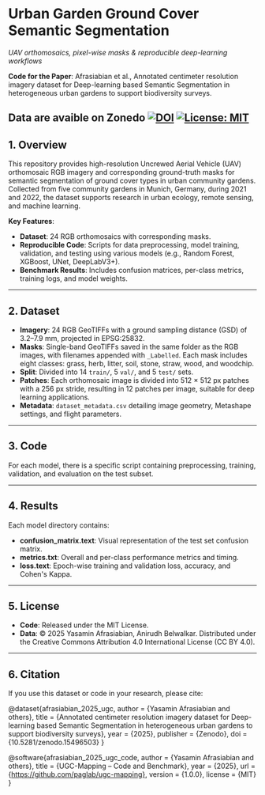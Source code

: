
# Urban Garden Ground Cover  Semantic Segmentation

*UAV orthomosaics, pixel-wise masks & reproducible deep-learning workflows*  

**Code for the Paper**: Afrasiabian et al., Annotated centimeter resolution imagery dataset for Deep-learning based Semantic Segmentation in heterogeneous urban gardens to support biodiversity surveys.

Data are avaible on Zonedo
[![DOI](https://zenodo.org/badge/DOI/10.5281/zenodo.15496503.svg)](https://doi.org/10.5281/zenodo.15496503)
[![License: MIT](https://img.shields.io/badge/License-MIT-blue.svg)](LICENSE)
---

## 1. Overview  
This repository provides high-resolution Uncrewed Aerial Vehicle (UAV) orthomosaic RGB imagery and corresponding ground-truth masks for semantic segmentation of ground cover types in urban community gardens. Collected from five community gardens in Munich, Germany, during 2021 and 2022, the dataset supports research in urban ecology, remote sensing, and machine learning.

**Key Features**:

- **Dataset**: 24 RGB orthomosaics with corresponding masks.
- **Reproducible Code**: Scripts for data preprocessing, model training, validation, and testing using various models (e.g., Random Forest, XGBoost, UNet, DeepLabV3+).
- **Benchmark Results**: Includes confusion matrices, per-class metrics, training logs, and model weights.
---
## 2. Dataset  
- **Imagery**: 24 RGB GeoTIFFs with a ground sampling distance (GSD) of 3.2–7.9 mm, projected in EPSG:25832.
- **Masks**: Single-band GeoTIFFs saved in the same folder as the RGB images, with filenames appended with `_Labelled`. Each mask includes eight classes: grass, herb, litter, soil, stone, straw, wood, and woodchip.
- **Split**: Divided into 14 `train/`, 5 `val/`, and 5 `test/` sets.
- **Patches**: Each orthomosaic image is divided into 512 × 512 px patches with a 256 px stride, resulting in 12 patches per image, suitable for deep learning applications.
- **Metadata**: `dataset_metadata.csv` detailing image geometry, Metashape settings, and flight parameters.
---
## 3. Code
For each model, there is a specific script containing preprocessing, training, validation, and evaluation on the test subset.

---
## 4. Results
Each model directory contains: 
- **confusion_matrix.text**:	Visual representation of the test set confusion matrix.
- **metrics.txt**:	Overall and per-class performance metrics and timing.
- **loss.text**:	Epoch-wise training and validation loss, accuracy, and Cohen's Kappa.
---
## 5. License
- **Code**: Released under the MIT License.
- **Data**: © 2025 Yasamin Afrasiabian, Anirudh Belwalkar. Distributed under the Creative Commons Attribution 4.0 International License (CC BY 4.0).
---
## 6. Citation
If you use this dataset or code in your research, please cite:

@dataset{afrasiabian_2025_ugc,
  author    = {Yasamin Afrasiabian and others},
  title     = {Annotated centimeter resolution imagery dataset for Deep-learning based Semantic Segmentation in heterogeneous urban gardens to support biodiversity surveys},
  year      = {2025},
  publisher = {Zenodo},
  doi       = {10.5281/zenodo.15496503}
}

@software{afrasiabian_2025_ugc_code,
  author    = {Yasamin Afrasiabian and others},
  title     = {UGC-Mapping – Code and Benchmark},
  year      = {2025},
  url       = {https://github.com/paglab/ugc-mapping},
  version   = {1.0.0},
  license   = {MIT}
}
